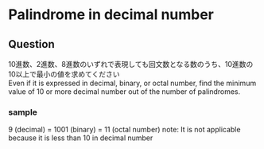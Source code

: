 # Palindrome in decimal number

## Question
10進数、2進数、8進数のいずれで表現しても回文数となる数のうち、10進数の10以上で最小の値を求めてください  
Even if it is expressed in decimal, binary, or octal number, find the minimum value of 10 or more decimal number out of the number of palindromes.  

### sample
9 (decimal) = 1001 (binary) = 11 (octal number)
note: It is not applicable because it is less than 10 in decimal number
